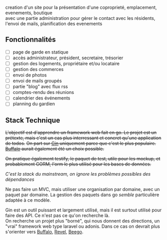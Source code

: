 creation d'un site pour la présentation d'une coproprieté, emplacement, evenements, boutique  
avec une partie administration pour gérer le contact avec les résidents, l'envoi de mails, planification des evenements

## Fonctionnalités

- [ ] page de garde en statique
- [ ] accès administrateur, président, secretaire, trésorier
- [ ] gestion des logements, propriétaire et/ou locataire
- [ ] gestion des commerces
- [ ] envoi de photos
- [ ] envoi de mails groupés
- [ ] partie "blog" avec flux rss
- [ ] comptes-rendu des réunions
- [ ] calendrier des événements
- [ ] planning du gardien

## Stack Technique

~~L'objectif est d'apprendre un framework web fait en go. Le projet est un prétexte, mais c'est un cas plus interressant et concret qu'une application de todos.~~
~~On part sur [Gin](https://gin-gonic.com/docs/quickstart/) uniquement parce que c'est le plus populaire.~~
~~[Buffalo](https://github.com/gobuffalo/buffalo) aurait également été un choix possible.~~

~~On pratique également testify, le paquet de test, utile pour les mockup, et probablement GORM, l'orm le plus utilisé pour les bases de données.~~

*C'est la stack du mainstream, on ignore les problèmes possibles des dépendances*

Ne pas faire un MVC, mais utiliser une organisation par domaine, avec un paquet par domaine. La gestion des paquets dans go *semble* particulière adaptée à ce modèle.

Gin est un outil puissant et largement utilisé, mais il est surtout utilisé pour faire des API. Ce n'est pas ce qu'on recherche là.  
On recherche un projet plus "borné", qui nous donnent des directions, un "vrai" framework web type laravel ou adonis. Dans ce cas on devrait plus s'orienter vers [Buffalo](https://github.com/gobuffalo/buffalo), [Revel](https://github.com/revel/revel), [Beego](https://github.com/beego/beego/).

